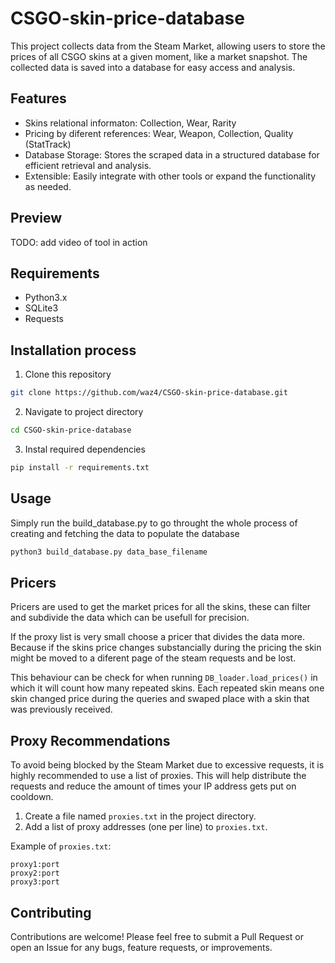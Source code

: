 # CSGO-skin-price-database
This project collects data from the Steam Market, allowing users to store the prices of all CSGO skins at a given moment, like a market snapshot. The collected data is saved into a database for easy access and analysis.

## Features
- Skins relational informaton: Collection, Wear, Rarity
- Pricing by diferent references: Wear, Weapon, Collection, Quality (StatTrack)
- Database Storage: Stores the scraped data in a structured database for efficient retrieval and analysis.
- Extensible: Easily integrate with other tools or expand the functionality as needed.

## Preview

TODO: add video of tool in action

## Requirements
 - Python3.x
 - SQLite3
 - Requests

## Installation process

1. Clone this repository
```bash
git clone https://github.com/waz4/CSGO-skin-price-database.git
```
2. Navigate to project directory
```bash
cd CSGO-skin-price-database
```
3. Instal required dependencies
```bash
pip install -r requirements.txt
```

## Usage
Simply run the build_database.py to go throught the whole process of creating and fetching the data to populate the database
```bash
python3 build_database.py data_base_filename
```

## Pricers
Pricers are used to get the market prices for all the skins, these can filter and subdivide the data which can be usefull for precision.

If the proxy list is very small choose a pricer that divides the data more. Because if the skins price changes substancially during the pricing the skin might be moved to a diferent page of the steam requests and be lost. 

This behaviour can be check for when running  ```DB_loader.load_prices()``` in which it will count how many repeated skins. Each repeated skin means one skin changed price during the queries and swaped place with a skin that was previously received.

## Proxy Recommendations
To avoid being blocked by the Steam Market due to excessive requests, it is highly recommended to use a list of proxies. This will help distribute the requests and reduce the amount of times your IP address gets put on cooldown.

1. Create a file named `proxies.txt` in the project directory.
2. Add a list of proxy addresses (one per line) to `proxies.txt`.

Example of `proxies.txt`:
```text
proxy1:port
proxy2:port
proxy3:port
```

## Contributing
Contributions are welcome! Please feel free to submit a Pull Request or open an Issue for any bugs, feature requests, or improvements.
